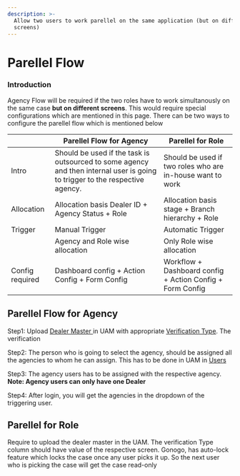```yaml
---
description: >-
  Allow two users to work parellel on the same application (but on different
  screens)
---
```


# Parellel Flow

### Introduction

Agency Flow will be required if the two roles have to work simultanously on the same case **but on different screens**. This would require special configurations which are mentioned in this page. There can be two ways to configure the parellel flow which is mentioned below

|                 | Parellel Flow for Agency                                                                                                      | Parellel for Role                                         |
| --------------- | ----------------------------------------------------------------------------------------------------------------------------- | --------------------------------------------------------- |
| Intro           | Should be used if the task is outsourced to some agency and then internal user is going to trigger to the respective agency.  | Should be used if two roles who are in-house want to work |
| Allocation      | Allocation basis Dealer ID + Agency Status + Role                                                                             | Allocation basis stage + Branch hierarchy + Role          |
| Trigger         | Manual Trigger                                                                                                                | Automatic Trigger                                         |
|                 | Agency and Role wise allocation                                                                                               | Only Role wise allocation                                 |
| Config required | Dashboard config + Action Config + Form Config                                                                                | Workflow + Dashboard config + Action Config + Form Config |

## Parellel Flow for Agency

Step1: Upload [Dealer Master ](../initial-setup-product/uam-setup/upload-masters.md)in UAM with appropriate [Verification Type](../initial-setup-product/uam-setup/upload-masters.md#type-of-agencies). The verification&#x20;

Step2: The person who is going to select the agency, should be assigned all the agencies to whom he can assign. This has to be done in UAM in [Users](../initial-setup-product/uam-setup/create-users.md#dealer-master)

Step3: The agency users has to be assigned with the respective agency. **Note: Agency users can only have one Dealer**

Step4: After login, you will get the agencies in the dropdown of the triggering user.&#x20;



## Parellel for Role

Require to upload the dealer master in the UAM. The verification Type column should have value of the respective screen. Gonogo, has auto-lock feature which locks the case once any user picks it up. So the next user who is picking the case will get the case read-only
